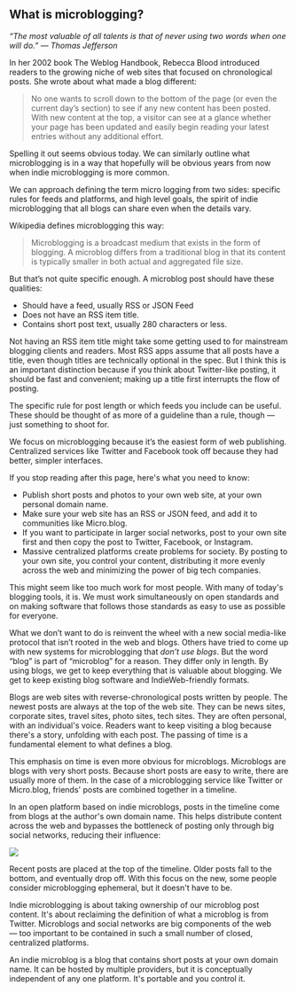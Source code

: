 ## What is microblogging?

_“The most valuable of all talents is that of never using two words when one will do.”  — Thomas Jefferson_

In her 2002 book The Weblog Handbook, Rebecca Blood introduced readers to the growing niche of web sites that focused on chronological posts. She wrote about what made a blog different:

> No one wants to scroll down to the bottom of the page (or even the current day’s section) to see if any new content has been posted. With new content at the top, a visitor can see at a glance whether your page has been updated and easily begin reading your latest entries without any additional effort.

Spelling it out seems obvious today. We can similarly outline what microblogging is in a way that hopefully will be obvious years from now when indie microblogging is more common.

We can approach defining the term micro logging from two sides: specific rules for feeds and platforms, and high level goals, the spirit of indie microblogging that all blogs can share even when the details vary.

Wikipedia defines microblogging this way:

> Microblogging is a broadcast medium that exists in the form of blogging. A microblog differs from a traditional blog in that its content is typically smaller in both actual and aggregated file size.

But that’s not quite specific enough. A microblog post should have these qualities:

* Should have a feed, usually RSS or JSON Feed
* Does not have an RSS item title.
* Contains short post text, usually 280 characters or less.

Not having an RSS item title might take some getting used to for mainstream blogging clients and readers. Most RSS apps assume that all posts have a title, even though titles are technically optional in the spec. But I think this is an important distinction because if you think about Twitter-like posting, it should be fast and convenient; making up a title first interrupts the flow of posting.

The specific rule for post length or which feeds you include can be useful. These should be thought of as more of a guideline than a rule, though — just something to shoot for.

We focus on microblogging because it’s the easiest form of web publishing. Centralized services like Twitter and Facebook took off because they had better, simpler interfaces.

If you stop reading after this page, here's what you need to know:

* Publish short posts and photos to your own web site, at your own personal domain name.
* Make sure your web site has an RSS or JSON feed, and add it to communities like Micro.blog.
* If you want to participate in larger social networks, post to your own site first and then copy the post to Twitter, Facebook, or Instagram.
* Massive centralized platforms create problems for society. By posting to your own site, you control your content, distributing it more evenly across the web and minimizing the power of big tech companies.

This might seem like too much work for most people. With many of today's blogging tools, it is. We must work simultaneously on open standards and on making software that follows those standards as easy to use as possible for everyone.

What we don’t want to do is reinvent the wheel with a new social media-like protocol that isn’t rooted in the web and blogs. Others have tried to come up with new systems for microblogging that _don’t use blogs_. But the word “blog” is part of “microblog” for a reason. They differ only in length. By using blogs, we get to keep everything that is valuable about blogging. We get to keep existing blog software and IndieWeb-friendly formats.

Blogs are web sites with reverse-chronological posts written by people. The newest posts are always at the top of the web site. They can be news sites, corporate sites, travel sites, photo sites, tech sites. They are often personal, with an individual's voice. Readers want to keep visiting a blog because there's a story, unfolding with each post. The passing of time is a fundamental element to what defines a blog.

This emphasis on time is even more obvious for microblogs. Microblogs are blogs with very short posts. Because short posts are easy to write, there are usually more of them. In the case of a microblogging service like Twitter or Micro.blog, friends' posts are combined together in a timeline.

In an open platform based on indie microblogs, posts in the timeline come from blogs at the author's own domain name. This helps distribute content across the web and bypasses the bottleneck of posting only through big social networks, reducing their influence:

![][image-1]

Recent posts are placed at the top of the timeline. Older posts fall to the bottom, and eventually drop off. With this focus on the new, some people consider microblogging ephemeral, but it doesn't have to be.

Indie microblogging is about taking ownership of our microblog post content. It's about reclaiming the definition of what a microblog is from Twitter. Microblogs and social networks are big components of the web — too important to be contained in such a small number of closed, centralized platforms.

An indie microblog is a blog that contains short posts at your own domain name. It can be hosted by multiple providers, but it is conceptually independent of any one platform. It's portable and you control it.

[image-1]:	https://book.micro.blog/uploads/2020/3cc64cccde.png